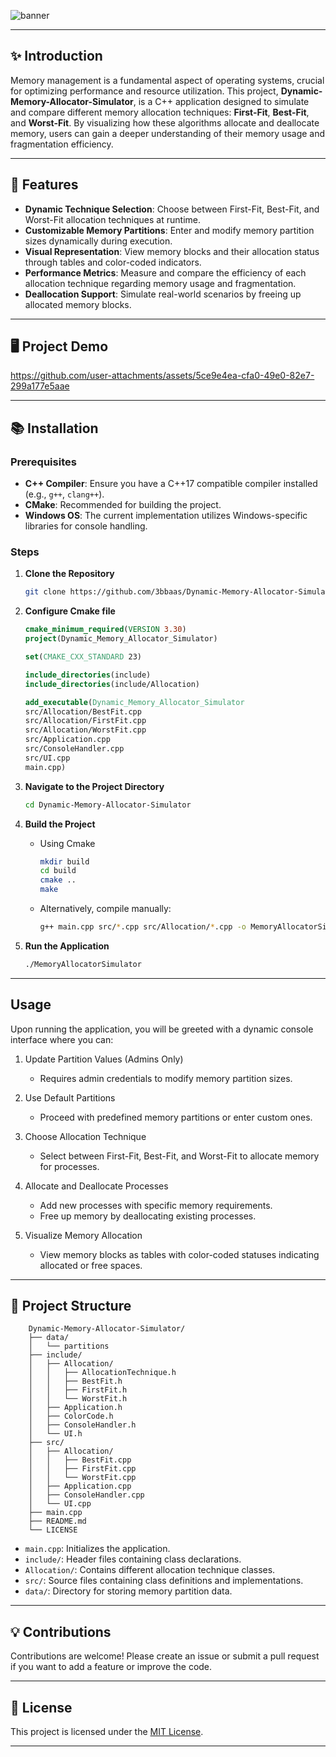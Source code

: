 ![banner](https://github.com/user-attachments/assets/a86e5611-a3ed-41e3-8d54-f591e593bc5d)

---

## ✨ Introduction

Memory management is a fundamental aspect of operating systems, crucial for optimizing performance and resource
utilization. This project, **Dynamic-Memory-Allocator-Simulator**, is a C++ application designed to simulate and compare
different memory allocation techniques: **First-Fit**, **Best-Fit**, and **Worst-Fit**. By visualizing how these
algorithms allocate and deallocate memory, users can gain a deeper understanding of their memory usage and fragmentation efficiency.

---

## 🚀 Features

- **Dynamic Technique Selection**: Choose between First-Fit, Best-Fit, and Worst-Fit allocation techniques at runtime.
- **Customizable Memory Partitions**: Enter and modify memory partition sizes dynamically during execution.
- **Visual Representation**: View memory blocks and their allocation status through tables and color-coded indicators.
- **Performance Metrics**: Measure and compare the efficiency of each allocation technique regarding memory usage and
  fragmentation.
- **Deallocation Support**: Simulate real-world scenarios by freeing up allocated memory blocks.

---

## 🖥️ Project Demo

https://github.com/user-attachments/assets/5ce9e4ea-cfa0-49e0-82e7-299a177e5aae

---

## 📚 Installation

### Prerequisites

- **C++ Compiler**: Ensure you have a C++17 compatible compiler installed (e.g., `g++`, `clang++`).
- **CMake**: Recommended for building the project.
- **Windows OS**: The current implementation utilizes Windows-specific libraries for console handling.

### Steps

1. **Clone the Repository**
   ```bash
   git clone https://github.com/3bbaas/Dynamic-Memory-Allocator-Simulator.git
   ```
2. **Configure Cmake file**
   ```cmake
   cmake_minimum_required(VERSION 3.30)
   project(Dynamic_Memory_Allocator_Simulator)
   
   set(CMAKE_CXX_STANDARD 23)
   
   include_directories(include)
   include_directories(include/Allocation)
   
   add_executable(Dynamic_Memory_Allocator_Simulator
   src/Allocation/BestFit.cpp
   src/Allocation/FirstFit.cpp
   src/Allocation/WorstFit.cpp
   src/Application.cpp
   src/ConsoleHandler.cpp
   src/UI.cpp
   main.cpp)
   ```
3. **Navigate to the Project Directory**
   ```bash
   cd Dynamic-Memory-Allocator-Simulator
   ```

4. **Build the Project**
    - Using Cmake
       ```bash
       mkdir build
       cd build
       cmake ..
       make
       ```
    - Alternatively, compile manually:
      ```bash
      g++ main.cpp src/*.cpp src/Allocation/*.cpp -o MemoryAllocatorSimulator 
      ```
5. **Run the Application**
   ```bash
   ./MemoryAllocatorSimulator
   ```

---

## Usage

Upon running the application, you will be greeted with a dynamic console interface where you can:

1. Update Partition Values (Admins Only)

   - Requires admin credentials to modify memory partition sizes.

2. Use Default Partitions

   - Proceed with predefined memory partitions or enter custom ones.

3. Choose Allocation Technique

   - Select between First-Fit, Best-Fit, and Worst-Fit to allocate memory for processes.

4. Allocate and Deallocate Processes

   - Add new processes with specific memory requirements.
   - Free up memory by deallocating existing processes.

5. Visualize Memory Allocation

   - View memory blocks as tables with color-coded statuses indicating allocated or free spaces.

---

## 📂 Project Structure

```text
    Dynamic-Memory-Allocator-Simulator/
    ├── data/
    │   └── partitions
    ├── include/
    │   ├── Allocation/
    │   │   ├── AllocationTechnique.h
    │   │   ├── BestFit.h
    │   │   ├── FirstFit.h
    │   │   └── WorstFit.h
    │   ├── Application.h
    │   ├── ColorCode.h
    │   ├── ConsoleHandler.h
    │   └── UI.h
    ├── src/
    │   ├── Allocation/
    │   │   ├── BestFit.cpp
    │   │   ├── FirstFit.cpp
    │   │   └── WorstFit.cpp
    │   ├── Application.cpp
    │   ├── ConsoleHandler.cpp
    │   └── UI.cpp
    ├── main.cpp
    ├── README.md
    └── LICENSE
```
- `main.cpp`: Initializes the application.
- `include/`: Header files containing class declarations.
- `Allocation/`: Contains different allocation technique classes.
- `src/`: Source files containing class definitions and implementations.
- `data/`: Directory for storing memory partition data.

---

## 💡 Contributions

Contributions are welcome! Please create an issue or submit a pull request if you want to add a feature or improve the
code.

---

## 📜 License

This project is licensed under the [MIT License](LICENSE).

---
